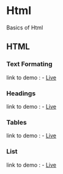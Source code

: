 # Html
Basics of Html
## HTML
### Text Formating
 link to demo : - [Live](https://malavegeetanjali0481.github.io/Html/HTML/01text%20formating.html)
 ### Headings
 link to demo : - [Live](https://malavegeetanjali0481.github.io/Html/HTML/02intro(Headings).html)
### Tables
 link to demo : - [Live](https://malavegeetanjali0481.github.io/Html/HTML//03index(table).html)
 ###  List
 link to demo : - [Live](https://malavegeetanjali0481.github.io/Html/HTML/04index%20list%20element.html)

